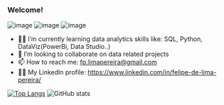 ### Welcome!
![image](https://img.shields.io/badge/GitHub-100000?style=for-the-badge&logo=github&logoColor=white)
![image](https://img.shields.io/badge/LinkedIn-0077B5?style=for-the-badge&logo=linkedin&logoColor=white)
![image](https://img.shields.io/badge/Gmail-D14836?style=for-the-badge&logo=gmail&logoColor=white)

- 👨‍💻 I’m currently learning data analytics skills like: SQL, Python, DataViz(PowerBi, Data Studio..)
- 👯 I’m looking to collaborate on data related projects
- 📫 How to reach me: fp.limapereira@gmail.com
- 🧑‍💼 My LinkedIn profile: https://www.linkedin.com/in/felipe-de-lima-pereira/

[![Top Langs](https://github-readme-stats.vercel.app/api/top-langs/?username=fplimapereira&layout=compact)](https://github.com/fplimapereira/github-readme-stats)
![GitHub stats](https://github-readme-stats.vercel.app/api?username=fplimapereira&show_icons=true&theme=synthwave)
